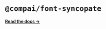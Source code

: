 # `@compai/font-syncopate`

[**Read the docs &rarr;**](https://components.ai/docs/typefaces/syncopate)

